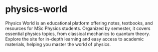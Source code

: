 # physics-world
Physics World is an educational platform offering notes, textbooks, and resources for MSc Physics students. Organized by semester, it covers essential physics topics, from classical mechanics to quantum theory. Explore the site for in-depth learning and easy access to academic materials, helping you master the world of physics.
